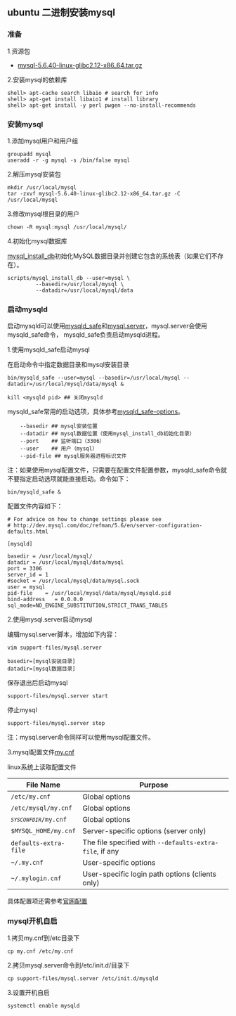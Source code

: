 ## ubuntu 二进制安装mysql

### 准备

1.资源包

- [mysql-5.6.40-linux-glibc2.12-x86_64.tar.gz](https://dev.mysql.com/downloads/mysql/5.6.html#downloads)


2.安装mysql的依赖库

	shell> apt-cache search libaio # search for info
	shell> apt-get install libaio1 # install library
	shell> apt-get install -y perl pwgen --no-install-recommends

### 安装mysql

1.添加mysql用户和用户组
	
	groupadd mysql
	useradd -r -g mysql -s /bin/false mysql
2.解压mysql安装包

	mkdir /usr/local/mysql
	tar -zxvf mysql-5.6.40-linux-glibc2.12-x86_64.tar.gz -C /usr/local/mysql

3.修改mysql根目录的用户

	chown -R mysql:mysql /usr/local/mysql/

4.初始化mysql数据库

[mysql_install_db](https://dev.mysql.com/doc/refman/5.6/en/mysql-install-db.html)初始化MySQL数据目录并创建它包含的系统表（如果它们不存在）。

	scripts/mysql_install_db --user=mysql \
	         --basedir=/usr/local/mysql \
	         --datadir=/usr/local/mysql/data

### 启动mysqld

启动mysqld可以使用[mysqld_safe](https://dev.mysql.com/doc/refman/5.6/en/mysqld-safe.html)和[mysql.server](https://dev.mysql.com/doc/refman/5.6/en/mysql-server.html)，mysql.server会使用mysqld_safe命令，
mysqld_safe负责启动mysqld进程。

1.使用mysqld_safe启动mysql

在启动命令中指定数据目录和mysql安装目录

	bin/mysqld_safe --user=mysql --basedir=/usr/local/mysql --datadir=/usr/local/mysql/data/mysql & 

	kill <mysqld pid> ## 关闭mysqld


mysqld_safe常用的启动选项，具体参考[mysqld_safe-options](https://dev.mysql.com/doc/refman/5.6/en/mysqld-safe.html)。

		--basedir ## mysql安装位置 
		--datadir ## mysql数据位置（使用mysql_install_db初始化目录）
		--port    ## 监听端口（3306）
		--user    ## 用户（mysql）
		--pid-file ## mysql服务器进程标识文件

注：如果使用mysql配置文件，只需要在配置文件配置参数，mysqld_safe命令就不要指定启动选项就能直接启动。命令如下：

	bin/mysqld_safe &

配置文件内容如下：
	
	# For advice on how to change settings please see
	# http://dev.mysql.com/doc/refman/5.6/en/server-configuration-defaults.html
	
	[mysqld]

	basedir = /usr/local/mysql/
	datadir = /usr/local/mysql/data/mysql
	port = 3306
	server_id = 1
	#socket = /usr/local/mysql/data/mysql.sock
	user = mysql
	pid-file    = /usr/local/mysql/data/mysql/mysqld.pid
	bind-address   = 0.0.0.0
	sql_mode=NO_ENGINE_SUBSTITUTION,STRICT_TRANS_TABLES

2.使用mysql.server启动mysql

编辑mysql.server脚本，增加如下内容：

	vim support-files/mysql.server

	basedir=[mysql安装目录]
	datadir=[mysql数据目录]

保存退出后启动mysql

	support-files/mysql.server start

停止mysql

	support-files/mysql.server stop

注：mysql.server命令同样可以使用mysql配置文件。

3.mysql配置文件[my.cnf](https://dev.mysql.com/doc/refman/5.6/en/option-files.html)

linux系统上读取配置文件

<table summary="Option files read by MySQL programs on Unix and Unix-like systems."><colgroup><col width="30%"><col width="70%"></colgroup><thead><tr>
          <th scope="col">File Name</th>
          <th scope="col">Purpose</th>
        </tr></thead><tbody><tr>
          <td scope="row"><code class="filename">/etc/my.cnf</code></td>
          <td>Global options</td>
        </tr><tr>
          <td scope="row"><code class="filename">/etc/mysql/my.cnf</code></td>
          <td>Global options</td>
        </tr><tr>
          <td scope="row"><code class="filename"><em class="replaceable"><code>SYSCONFDIR</code></em>/my.cnf</code></td>
          <td>Global options</td>
        </tr><tr>
          <td scope="row"><code class="filename">$MYSQL_HOME/my.cnf</code></td>
          <td>Server-specific options (server only)</td>
        </tr><tr>
          <td scope="row"><code class="literal">defaults-extra-file</code></td>
          <td>The file specified with
            <code class="option">--defaults-extra-file</code>, if
            any</td>
        </tr><tr>
          <td scope="row"><code class="filename">~/.my.cnf</code></td>
          <td>User-specific options</td>
        </tr><tr>
          <td scope="row"><code class="filename">~/.mylogin.cnf</code></td>
          <td>User-specific login path options (clients only)</td>
</tr></tbody></table>

具体配置项还需参考[官网配置](https://dev.mysql.com/doc/refman/5.6/en/option-files.html)

### mysql开机自启

1.拷贝my.cnf到/etc目录下

	cp my.cnf /etc/my.cnf

2.拷贝mysql.server命令到/etc/init.d/目录下

	cp support-files/mysql.server /etc/init.d/mysqld

3.设置开机自启

	systemctl enable mysqld